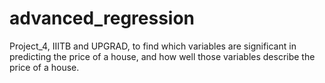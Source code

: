 # advanced_regression
Project_4, IIITB and UPGRAD, to find which variables are significant in predicting the price of a house, and how well those variables describe the price of a house.
